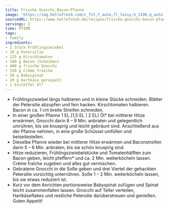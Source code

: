 ```yaml
---
title: Frische Gnocchi-Bacon-Pfanne
image: 'https://img.hellofresh.com/c_fit,f_auto,fl_lossy,h_1100,q_auto,w_2600/hellofresh_s3/image/frische-gnocchi-bacon-pfanne-3e4ea195.jpg'
sourceURL: https://www.hellofresh.de/recipes/frische-gnocchi-bacon-pfanne-62f0fc67fdeb38d2a3066489
servings: 2
time: PT30M
tags:
- Family
ingredients:
- 1 Stück Frühlingszwiebel
- 10 g Petersilie
- 125 g Kirschtomaten
- 100 g Bacon (Scheiben)
- 400 g frische Gnocchi
- 150 g Crème fraîche
- 50 g Babyspinat
- 20 g Hartkäse geraspelt
- 1 Esslöffel Öl*
---
```


- Frühlingszwiebel längs halbieren und in kleine Stücke schneiden.  Blätter der Petersilie abzupfen und fein hacken.  Kirschtomaten halbieren.  Bacon in ca. 1 cm breite Streifen schneiden.
- In einer großen Pfanne 1 EL [1,5 EL | 2 EL] Öl\* bei mittlerer Hitze erwärmen, Gnocchi darin 8 – 9 Min. anbraten und gelegentlich umrühren, bis sie knusprig und leicht gebräunt sind. Anschließend aus der Pfanne nehmen, in eine große Schüssel umfüllen und beiseitestellen.
- Dieselbe Pfanne wieder bei mittlerer Hitze erwärmen und Baconstreifen darin 5 – 6 Min. anbraten, bis sie schön knusprig sind.
- Hitze reduzieren, Frühlingszwiebelstücke und Tomatenhälften zum Bacon geben, leicht pfeffern\* und ca. 2 Min. weiterköcheln lassen.  Crème fraîche zugeben und alles gut vermischen.
- Gebratene Gnocchi in die Soße geben und drei Viertel der gehackten Petersilie vorsichtig unterrühren. Soße 1 – 2 Min. weiterköcheln lassen, bis sie etwas reduziert ist.
- Kurz vor dem Anrichten portionsweise Babyspinat zufügen und Spinat leicht zusammenfallen lassen.  Gnocchi auf Teller verteilen, Hartkäseflakes und restliche Petersilie darüberstreuen und genießen.  Guten Appetit!
